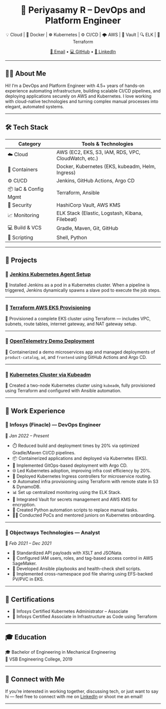 <h1 align="center">🚀 Periyasamy R – DevOps and Platform Engineer</h1>

<p align="center">
  💡 Cloud | 🐳 Docker | ☸️ Kubernetes | ⚙️ CI/CD | 🌩️ AWS | 🔐 Vault | 🔍 ELK | 🧱 Terraform
</p>

<p align="center">
  <a href="mailto:periyasamyrps10@gmail.com">📧 Email</a> •
  <a href="https://github.com/Periyasamy10">💻 GitHub</a> •
  <a href="https://www.linkedin.com/in/periyasamy-rps/">🔗 LinkedIn</a>
</p>

---

## 🧑‍💻 About Me

Hi! I’m a DevOps and Platform Engineer with 4.5+ years of hands-on experience automating infrastructure, building scalable CI/CD pipelines, and deploying applications securely on AWS and Kubernetes. I love working with cloud-native technologies and turning complex manual processes into elegant, automated systems.

---

## 🛠️ Tech Stack

| Category             | Tools & Technologies |
|----------------------|----------------------|
| ☁️ Cloud             | AWS (EC2, EKS, S3, IAM, RDS, VPC, CloudWatch, etc.) |
| 🐳 Containers         | Docker, Kubernetes (EKS, kubeadm, Helm, Ingress) |
| ⚙️ CI/CD             | Jenkins, GitHub Actions, Argo CD |
| 📦 IaC & Config Mgmt | Terraform, Ansible |
| 🔐 Security          | HashiCorp Vault, AWS KMS |
| 📈 Monitoring        | ELK Stack (Elastic, Logstash, Kibana, Filebeat) |
| 💻 Build & VCS       | Gradle, Maven, Git, GitHub |
| 🧠 Scripting         | Shell, Python |

---

## 📁 Projects

### 🔹 [Jenkins Kubernetes Agent Setup](https://github.com/Periyasamy10/jenkins-kubernetes-agent-setup)
📌 Installed Jenkins as a pod in a Kubernetes cluster. When a pipeline is triggered, Jenkins dynamically spawns a slave pod to execute the job steps.

---

### 🔹 [Terraform AWS EKS Provisioning](https://github.com/Periyasamy10/terrafrom-aws-eks)
📌 Provisioned a complete EKS cluster using Terraform — includes VPC, subnets, route tables, internet gateway, and NAT gateway setup.

---

### 🔹 [OpenTelemetry Demo Deployment](https://github.com/Periyasamy10/opentelemetry-demo)
📌 Containerized a demo microservices app and managed deployments of `product-catalog`, `ad`, and `frontend` using GitHub Actions and Argo CD.

---

### 🔹 [Kubernetes Cluster via Kubeadm](https://github.com/Periyasamy10/kubernetes_cluster_creation)
📌 Created a two-node Kubernetes cluster using `kubeadm`, fully provisioned using Terraform and configured with Ansible automation.

---

## 💼 Work Experience

### 🔧 Infosys (Finacle) — DevOps Engineer  
📅 *Jan 2022 – Present*

- ⏱️ Reduced build and deployment times by 20% via optimized Gradle/Maven CI/CD pipelines.
- 📦 Containerized applications and deployed via Kubernetes (EKS).
- 🔁 Implemented GitOps-based deployment with Argo CD.
- 🌐 Led Kubernetes adoption, improving infra cost efficiency by 20%.
- 🚪 Deployed Kubernetes Ingress controllers for microservice routing.
- ⚙️ Automated infra provisioning using Terraform with remote state in S3 & DynamoDB.
- 📊 Set up centralized monitoring using the ELK Stack.
- 🔐 Integrated Vault for secrets management and AWS KMS for encryption.
- 🧾 Created Python automation scripts to replace manual tasks.
- 🧑‍🏫 Conducted PoCs and mentored juniors on Kubernetes onboarding.

---

### 🔧 Objectways Technologies — Analyst  
📅 *Feb 2021 – Dec 2021*

- 🔄 Standardized API payloads with XSLT and JSONata.
- 🔐 Configured IAM users, roles, and tag-based access control in AWS SageMaker.
- 📜 Developed Ansible playbooks and health-check shell scripts.
- 📂 Implemented cross-namespace pod file sharing using EFS-backed PV/PVC in EKS.

---

## 📜 Certifications

- 🏅 Infosys Certified Kubernetes Administrator – Associate  
- 🏅 Infosys Certified Associate in Infrastructure as Code using Terraform  

---

## 🎓 Education

🎓 Bachelor of Engineering in Mechanical Engineering  
🏫 VSB Engineering College, 2019

---

## 📌 Connect with Me

If you’re interested in working together, discussing tech, or just want to say hi — feel free to connect with me on [LinkedIn](https://www.linkedin.com/in/periyasamy-rps/) or shoot me an email!

---
